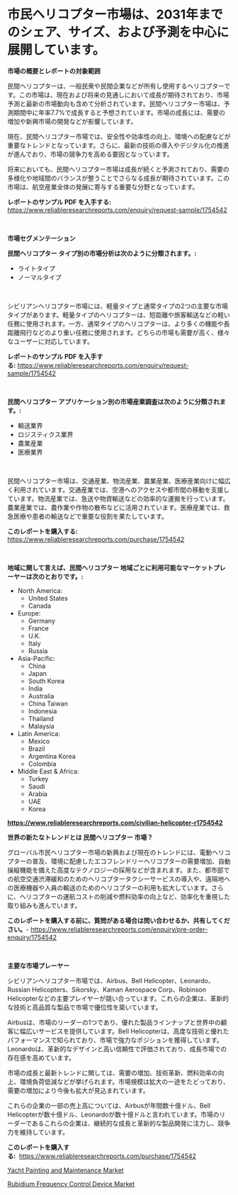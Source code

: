 <p><h1>市民ヘリコプター市場は、2031年までのシェア、サイズ、および予測を中心に展開しています。</h1></p><p><strong>市場の概要とレポートの対象範囲</strong></p>
<p><p>民間ヘリコプターは、一般民衆や民間企業などが所有し使用するヘリコプターです。この市場は、現在および将来の見通しにおいて成長が期待されており、市場予測と最新の市場動向も含めて分析されています。民間ヘリコプター市場は、予測期間中に年率7.7%で成長すると予想されています。市場の成長には、需要の増加や新興市場の開発などが影響しています。</p><p>現在、民間ヘリコプター市場では、安全性や効率性の向上、環境への配慮などが重要なトレンドとなっています。さらに、最新の技術の導入やデジタル化の推進が進んでおり、市場の競争力を高める要因となっています。</p><p>将来においても、民間ヘリコプター市場は成長が続くと予測されており、需要の多様化や地域間のバランスが整うことでさらなる成長が期待されています。この市場は、航空産業全体の発展に寄与する重要な分野となっています。</p></p>
<p><strong>レポートのサンプル PDF を入手する:</strong> <a href="https://www.reliableresearchreports.com/enquiry/request-sample/1754542">https://www.reliableresearchreports.com/enquiry/request-sample/1754542</a></p>
<p>&nbsp;</p>
<p><strong>市場セグメンテーション</strong></p>
<p><strong>民間ヘリコプター タイプ別の市場分析は次のように分類されます。:</strong></p>
<p><ul><li>ライトタイプ</li><li>ノーマルタイプ</li></ul></p>
<p>&nbsp;</p>
<p><p>シビリアンヘリコプター市場には、軽量タイプと通常タイプの2つの主要な市場タイプがあります。軽量タイプのヘリコプターは、短距離や旅客輸送などの軽い任務に使用されます。一方、通常タイプのヘリコプターは、より多くの機能や長距離飛行などのより重い任務に使用されます。どちらの市場も需要が高く、様々なユーザーに対応しています。</p></p>
<p><strong>レポートのサンプル PDF を入手する:</strong>&nbsp;<a href="https://www.reliableresearchreports.com/enquiry/request-sample/1754542">https://www.reliableresearchreports.com/enquiry/request-sample/1754542</a></p>
<p>&nbsp;</p>
<p><strong> 民間ヘリコプター アプリケーション別の市場産業調査は次のように分類されます。:</strong></p>
<p><ul><li>輸送業界</li><li>ロジスティクス業界</li><li>農業産業</li><li>医療業界</li></ul></p>
<p>&nbsp;</p>
<p><p>民間ヘリコプター市場は、交通産業、物流産業、農業産業、医療産業向けに幅広く利用されています。交通産業では、空港へのアクセスや都市間の移動を支援しています。物流産業では、急送や物資輸送などの効率的な運搬を行っています。農業産業では、農作業や作物の散布などに活用されています。医療産業では、救急医療や患者の輸送などで重要な役割を果たしています。</p></p>
<p><strong>このレポートを購入する:</strong>&nbsp; <a href="https://www.reliableresearchreports.com/purchase/1754542">https://www.reliableresearchreports.com/purchase/1754542</a></p>
<p>&nbsp;</p>
<p><strong>地域に関して言えば、民間ヘリコプター 地域ごとに利用可能なマーケットプレーヤーは次のとおりです。:</strong></p>
<p><ul>
    <li>
        North America:
        <ul>
            <li>United States</li>
            <li>Canada</li>
        </ul>
    </li>
    <li>
        Europe:
        <ul>
            <li>Germany</li>
            <li>France</li>
            <li>U.K.</li>
            <li>Italy</li>
            <li>Russia</li>
        </ul>
    </li>
    <li>
        Asia-Pacific:
        <ul>
            <li>China</li>
            <li>Japan</li>
            <li>South Korea</li>
            <li>India</li>
            <li>Australia</li>
            <li>China Taiwan</li>
            <li>Indonesia</li>
            <li>Thailand</li>
            <li>Malaysia</li>
        </ul>
    </li>
    <li>
        Latin America:
        <ul>
            <li>Mexico</li>
            <li>Brazil</li>
            <li>Argentina Korea</li>
            <li>Colombia</li>
        </ul>
    </li>
    <li>
        Middle East & Africa:
        <ul>
            <li>Turkey</li>
            <li>Saudi</li>
            <li>Arabia</li>
            <li>UAE</li>
            <li>Korea</li>
        </ul>
    </li>
    </ul></p>
<p><strong><a href="https://www.reliableresearchreports.com/civilian-helicopter-r1754542">https://www.reliableresearchreports.com/civilian-helicopter-r1754542</a></strong>&nbsp;</p>
<p><strong>世界の新たなトレンドとは 民間ヘリコプター 市場？</strong></p>
<p><p>グローバル市民ヘリコプター市場の新興および現在のトレンドには、電動ヘリコプターの普及、環境に配慮したエコフレンドリーヘリコプターの需要増加、自動操縦機能を備えた高度なテクノロジーの採用などが含まれます。また、都市部での航空交通渋滞緩和のためのヘリコプタータクシーサービスの導入や、遠隔地への医療機器や人員の輸送のためのヘリコプターの利用も拡大しています。さらに、ヘリコプターの運航コストの削減や燃料効率の向上など、効率化を重視した取り組みも進んでいます。</p></p>
<p><strong>このレポートを購入する前に、質問がある場合は問い合わせるか、共有してください。</strong>- <a href="https://www.reliableresearchreports.com/enquiry/pre-order-enquiry/1754542">https://www.reliableresearchreports.com/enquiry/pre-order-enquiry/1754542</a></p>
<p>&nbsp;</p>
<p><strong>主要な市場プレーヤー</strong></p>
<p><p>シビリアンヘリコプター市場では、Airbus、Bell Helicopter、Leonardo、Russian Helicopters、Sikorsky、Kaman Aerospace Corp、Robinson Helicopterなどの主要プレイヤーが競い合っています。これらの企業は、革新的な技術と高品質な製品で市場で優位性を築いています。</p><p>Airbusは、市場のリーダーの1つであり、優れた製品ラインナップと世界中の顧客に幅広いサービスを提供しています。Bell Helicopterは、高度な技術と優れたパフォーマンスで知られており、市場で強力なポジションを獲得しています。Leonardoは、革新的なデザインと高い信頼性で評価されており、成長市場での存在感を高めています。</p><p>市場の成長と最新トレンドに関しては、需要の増加、技術革新、燃料効率の向上、環境負荷低減などが挙げられます。市場規模は拡大の一途をたどっており、需要の増加により今後も拡大が見込まれています。</p><p>これらの企業の一部の売上高については、Airbusが年間数十億ドル、Bell Helicopterが数十億ドル、Leonardoが数十億ドルと言われています。市場のリーダーであるこれらの企業は、継続的な成長と革新的な製品開発に注力し、競争力を維持しています。</p></p>
<p><strong>このレポートを購入する:</strong>&nbsp;&nbsp;<a href="https://www.reliableresearchreports.com/purchase/1754542">https://www.reliableresearchreports.com/purchase/1754542</a></p>
<p><p><a href="https://github.com/okotobwrhuteie/Market-Research-Report-List-2/blob/main/yacht-painting-and-maintenance-market.md">Yacht Painting and Maintenance Market</a></p><p><a href="https://full-wildebeest-80b.notion.site/Rubidium-Frequency-Control-Device-Market-Furnishes-Information-on-Market-Share-Market-Trends-and-M-38829c66e0974193b8f879f10e931a7a">Rubidium Frequency Control Device Market</a></p></p>